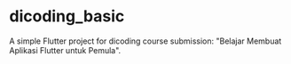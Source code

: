 # dicoding_basic
A simple Flutter project for dicoding course submission: "Belajar Membuat Aplikasi Flutter untuk Pemula".
